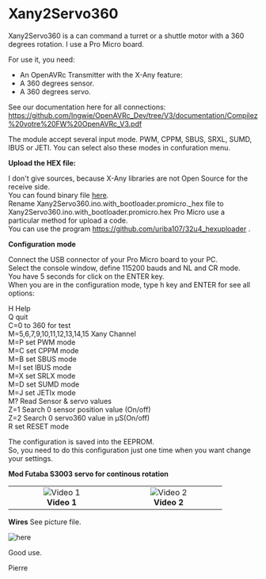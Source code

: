 # Xany2Servo360

Xany2Servo360 is a can command a turret or a shuttle motor with a 360 degrees rotation.
I use a Pro Micro board.

For use it, you need:
- An OpenAVRc Transmitter with the X-Any feature:
- A 360 degrees sensor. 
- A 360 degrees servo. 


See our documentation here for all connections:
https://github.com/Ingwie/OpenAVRc_Dev/tree/V3/documentation/Compilez%20votre%20FW%20OpenAVRc_V3.pdf


The module accept several input mode.
PWM, CPPM, SBUS, SRXL, SUMD, IBUS or JETI.
You can select also these modes in confuration menu.

**Upload the HEX file:**

I don't give sources, because X-Any libraries are not Open Source for the receive side.  
You can found binary file [here]().  
Rename Xany2Servo360.ino.with_bootloader.promicro._hex file to Xany2Servo360.ino.with_bootloader.promicro.hex
Pro Micro use a particular method for upload a code.  
You can use the program https://github.com/uriba107/32u4_hexuploader .

**Configuration mode**

Connect the USB connector of your Pro Micro board to your PC.  
Select the console window, define 115200 bauds and NL and CR mode.  
You have 5 seconds for click on the ENTER key.  
When you are in the configuration mode, type h key and ENTER for see all options:  

  H Help  
  Q quit  
  C=0 to 360 for test  
  M=5,6,7,9,10,11,12,13,14,15 Xany Channel    
  M=P set PWM mode  
  M=C set CPPM mode  
  M=B set SBUS mode  
  M=I set IBUS mode  
  M=X set SRLX mode  
  M=D set SUMD mode  
  M=J set JETIx mode  
  M? Read Sensor & servo values  
  Z=1 Search 0 sensor position value (On/off)  
  Z=2 Search 0 servo360 value in µS(On/off)  
  R set RESET mode  

The configuration is saved into the EEPROM.  
So, you need to do this configuration just one time when you want change your settings.


**Mod Futaba S3003 servo for continous rotation**

<table cellspacing=0>
  <tr>
    <td align=center width=200><img src="https://www.youtube.com/watch?v=sBtxttzMcoo" border="0" name="submit" title="Video 1" alt="Video 1"/><br><b>Video 1</b></td>
	<td align=center width=200><img src="https://www.youtube.com/watch?v=SK8mhnEzcvY" border="0" name="submit" title="Video 2" alt="Video 2"/><br><b>Video 2</b></td>
  </tr>
</table>



**Wires**
See picture file.

![here]()

Good use.

Pierre



